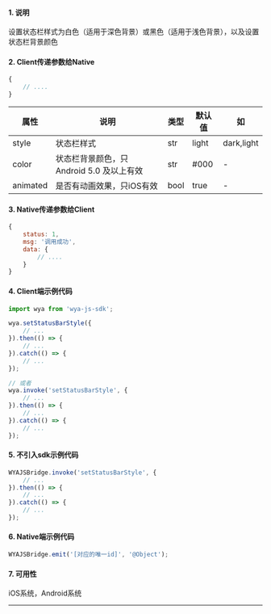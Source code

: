 #### 1. 说明

设置状态栏样式为白色（适用于深色背景）或黑色（适用于浅色背景），以及设置状态栏背景颜色

#### 2. Client传递参数给Native

```javascript
{
	// ....
}
```

属性 | 说明 | 类型 | 默认值 | 如
---|---|---|---|---
style | 状态栏样式 | str | light | dark,light
color | 状态栏背景颜色，只 Android 5.0 及以上有效 | str | #000 | -
animated | 是否有动画效果，只iOS有效 | bool | true | -


#### 3. Native传递参数给Client

```javascript
{
	status: 1,
	msg: '调用成功',
	data: {
		// ....
	}
}
```

#### 4. Client端示例代码

```javascript
import wya from 'wya-js-sdk';

wya.setStatusBarStyle({
	// ...
}).then(() => {
	// ...
}).catch(() => {
	// ...
});

// 或者
wya.invoke('setStatusBarStyle', {
	// ...
}).then(() => {
	// ...
}).catch(() => {
	// ...
});
```

#### 5. 不引入sdk示例代码

```javascript
WYAJSBridge.invoke('setStatusBarStyle', {
	// ...
}).then(() => {
	// ...
}).catch(() => {
	// ...
});
```

#### 6. Native端示例代码

```javascript
WYAJSBridge.emit('[对应的唯一id]', '@Object');
```

#### 7. 可用性

iOS系统，Android系统

---------

